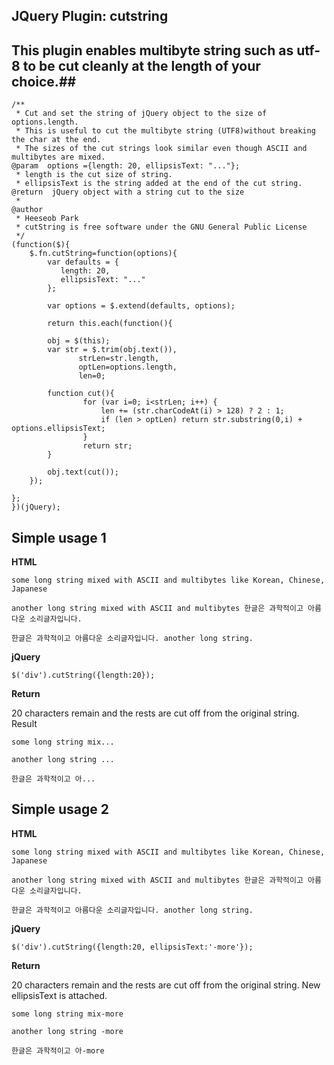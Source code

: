 ## JQuery Plugin: cutstring ##

## This plugin enables multibyte string such as utf-8 to be cut cleanly at the length of your choice.##



    /**
     * Cut and set the string of jQuery object to the size of options.length. 
     * This is useful to cut the multibyte string (UTF8)without breaking the char at the end. 
     * The sizes of the cut strings look similar even though ASCII and multibytes are mixed.
    @param  options ={length: 20, ellipsisText: "..."};
     * length is the cut size of string.  
     * ellipsisText is the string added at the end of the cut string.
    @return  jQuery object with a string cut to the size
     * 
    @author
     * Heeseob Park
     * cutString is free software under the GNU General Public License 
     */
    (function($){
        $.fn.cutString=function(options){
	        var defaults = {  
			   length: 20,  
			   ellipsisText: "..."  
			};  
	  
	        var options = $.extend(defaults, options);  
	        
	        return this.each(function(){
	        
			obj = $(this);  
			var str = $.trim(obj.text()),
			   	   strLen=str.length,
				   optLen=options.length,
				   len=0;
				   
			function cut(){
		            for (var i=0; i<strLen; i++) {
		                len += (str.charCodeAt(i) > 128) ? 2 : 1;
		                if (len > optLen) return str.substring(0,i) + options.ellipsisText;
		            }
		            return str;
			}   
			
			obj.text(cut());   
		});
		
	};
    })(jQuery);
    
    
## Simple usage 1 ##
**HTML**


    some long string mixed with ASCII and multibytes like Korean, Chinese, Japanese
    
    another long string mixed with ASCII and multibytes 한글은 과학적이고 아름다운 소리글자입니다.
    
    한글은 과학적이고 아름다운 소리글자입니다. another long string. 
 

**jQuery**


    $('div').cutString({length:20});

**Return**

20 characters remain and the rests are cut off from the original string.
Result


    some long string mix...
    
    another long string ...
    
    한글은 과학적이고 아...
 



## Simple usage 2 ##
**HTML**

    some long string mixed with ASCII and multibytes like Korean, Chinese, Japanese
    
    another long string mixed with ASCII and multibytes 한글은 과학적이고 아름다운 소리글자입니다.
    
    한글은 과학적이고 아름다운 소리글자입니다. another long string. 
 

**jQuery**


    $('div').cutString({length:20, ellipsisText:'-more'});

**Return**

20 characters remain and the rests are cut off from the original string. New ellipsisText is attached.

    some long string mix-more
    
    another long string -more
    
    한글은 과학적이고 아-more
 




